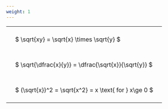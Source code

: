 ```yaml
---
weight: 1
---
```


<style type="text/css">
#T_ffab8 th.col_heading {
  text-align: left;
  font-size: 1em;
}
#T_ffab8 td {
  text-align: left;
  font-size: 1em;
  padding: 1.5em;
}
</style>
<table id="T_ffab8">
  <thead>
  </thead>
  <tbody>
    <tr>
      <td id="T_ffab8_row0_col0" class="data row0 col0" >$ \sqrt{xy} = \sqrt{x} \times \sqrt{y} $</td>
    </tr>
    <tr>
      <td id="T_ffab8_row1_col0" class="data row1 col0" >$ \sqrt{\dfrac{x}{y}} = \dfrac{\sqrt{x}}{\sqrt{y}} $</td>
    </tr>
    <tr>
      <td id="T_ffab8_row2_col0" class="data row2 col0" >$ (\sqrt{x})^2 = \sqrt{x^2} = x \text{ for } x\ge 0 $</td>
    </tr>
  </tbody>
</table>
